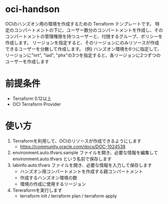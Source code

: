 # oci-handson
OCIのハンズオン用の環境を作成するための Terraform テンプレートです。
特定のコンパートメントの下に、ユーザー数分のコンパートメントを作成し、そのコンパートメントの管理権限を持つユーザーと、付随するグループ、ポリシーを作成します。
リージョンを指定すると、そのリージョンにのみリソースが作成できるユーザーを分散して作成します。
(例) ハンズオン環境を6つに指定して、リージョンに"nrt", "iad", "phx"の3つを指定すると、各リージョンに2つずつのユーザーを作成します

# 前提条件
- Terraform 0.12以上
- OCI Terraform Provider

# 使い方
1. Terraformを利用して、OCIのリソースが作成できるようにします
    - https://community.oracle.com/docs/DOC-1024538
2. environment.auto.tfvars.sample ファイルを開き、必要な情報を編集して environment.auto.tfvars という名前で保存します
3. labinfo.auto.tfvars ファイルを開き、必要な情報を入力して保存します
    - ハンズオン用コンパートメントを作成する親コンパートメント
    - 作成するハンズオン環境の数
    - 環境の作成に使用するリージョン
4. Tereraformを実行します
    - terraform init / terraform plan / terraform apply

